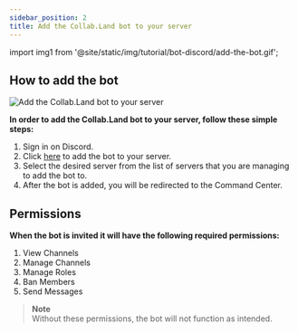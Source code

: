 ```yaml
---
sidebar_position: 2
title: Add the Collab.Land bot to your server
---
```


import img1 from '@site/static/img/tutorial/bot-discord/add-the-bot.gif';



## How to add the bot

<div class="text--center">
  <img  src={img1} alt="Add the Collab.Land bot to your server" />
</div>

**In order to add the Collab.Land bot to your server, follow these simple steps:**
1. Sign in on Discord.
2. Click [here](https://api.collab.land/discord/bot-invite) to add the bot to your server.
3. Select the desired server from the list of servers that you are managing to add the bot to.
4. After the bot is added, you will be redirected to the Command Center.

## Permissions

**When the bot is invited it will have the following required permissions:**

1. View Channels
2. Manage Channels
3. Manage Roles
4. Ban Members
5. Send Messages

>**Note**  
>Without these permissions, the bot will not function as intended.

